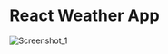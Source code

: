 # React Weather App

![Screenshot_1](https://user-images.githubusercontent.com/10851249/187166428-8092c6cf-5535-48b8-8310-aa066bab786c.png)
